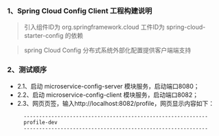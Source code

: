 
### 1、Spring Cloud Config Client 工程构建说明
> 引入组件ID为 org.springframework.cloud 工件ID为 spring-cloud-starter-config 的依赖

> spring Cloud Config 分布式系统外部化配置提供客户端端支持
### 2、测试顺序
* 2.1、启动  microservice-config-server 模块服务，启动端口8080；
* 2.2、启动  microservice-config-client 模块服务，启动端口8082；
* 2.3、网页页签，输入http://localhost:8082/profile，网页显示内容如下：
    ```$xslt
      ------------------------------------------------------------
      profile-dev	
      ------------------------------------------------------------
    ```